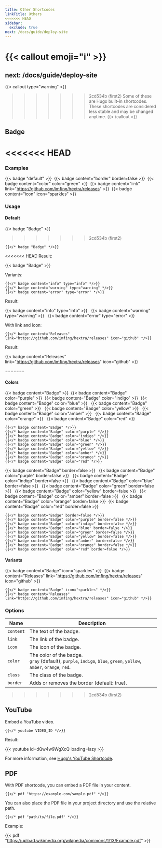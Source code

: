 ```yaml
---
title: Other Shortcodes
linkTitle: Others
<<<<<<< HEAD
sidebar:
  exclude: true
next: /docs/guide/deploy-site
---
```


{{< callout emoji="ℹ️" >}}
=======
next: /docs/guide/deploy-site
---

{{< callout type="warning" >}}
>>>>>>> 2cd534b (first2)
  Some of these are Hugo built-in shortcodes.
  These shortcodes are considered less stable and may be changed anytime.
{{< /callout >}}

## Badge

<<<<<<< HEAD
=======
### Examples

{{< badge "default" >}}&nbsp;
{{< badge content="border" border=false >}}&nbsp;
{{< badge content="color" color="green" >}}&nbsp;
{{< badge content="link" link="https://github.com/imfing/hextra/releases" >}}&nbsp;
{{< badge content="icon" icon="sparkles" >}}&nbsp;

### Usage

#### Default

{{< badge "Badge" >}}&nbsp;

>>>>>>> 2cd534b (first2)
```
{{</* badge "Badge" */>}}
```

<<<<<<< HEAD
Result:

{{< badge "Badge" >}}

Variants:

```
{{</* badge content="info" type="info" */>}}
{{</* badge content="warning" type="warning" */>}}
{{</* badge content="error" type="error" */>}}
```

Result:

{{< badge content="info" type="info" >}} &nbsp;
{{< badge content="warning" type="warning" >}} &nbsp;
{{< badge content="error" type="error" >}}

With link and icon:

```
{{</* badge content="Releases" link="https://github.com/imfing/hextra/releases" icon="github" */>}}
```

Result:

{{< badge content="Releases" link="https://github.com/imfing/hextra/releases" icon="github" >}}

=======
#### Colors

{{< badge content="Badge" >}}&nbsp;
{{< badge content="Badge" color="purple" >}}&nbsp;
{{< badge content="Badge" color="indigo" >}}&nbsp;
{{< badge content="Badge" color="blue" >}} &nbsp;
{{< badge content="Badge" color="green" >}} &nbsp;
{{< badge content="Badge" color="yellow" >}} &nbsp;
{{< badge content="Badge" color="amber" >}} &nbsp;
{{< badge content="Badge" color="orange" >}} &nbsp;
{{< badge content="Badge" color="red" >}}&nbsp;

```
{{</* badge content="Badge" */>}}
{{</* badge content="Badge" color="purple" */>}}
{{</* badge content="Badge" color="indigo" */>}}
{{</* badge content="Badge" color="blue" */>}}
{{</* badge content="Badge" color="green" */>}}
{{</* badge content="Badge" color="yellow" */>}}
{{</* badge content="Badge" color="amber" */>}}
{{</* badge content="Badge" color="orange" */>}}
{{</* badge content="Badge" color="red" */>}}
```

{{< badge content="Badge" border=false >}} &nbsp;
{{< badge content="Badge" color="purple" border=false >}} &nbsp;
{{< badge content="Badge" color="indigo" border=false >}} &nbsp;
{{< badge content="Badge" color="blue" border=false >}} &nbsp;
{{< badge content="Badge" color="green" border=false >}} &nbsp;
{{< badge content="Badge" color="yellow" border=false >}} &nbsp;
{{< badge content="Badge" color="amber" border=false >}} &nbsp;
{{< badge content="Badge" color="orange" border=false >}}&nbsp;
{{< badge content="Badge" color="red" border=false >}}&nbsp;

```
{{</* badge content="Badge" border=false */>}}
{{</* badge content="Badge" color="purple" border=false */>}}
{{</* badge content="Badge" color="indigo" border=false */>}}
{{</* badge content="Badge" color="blue" border=false */>}}
{{</* badge content="Badge" color="green" border=false */>}}
{{</* badge content="Badge" color="yellow" border=false */>}}
{{</* badge content="Badge" color="amber" border=false */>}}
{{</* badge content="Badge" color="orange" border=false */>}}
{{</* badge content="Badge" color="red" border=false */>}}
```

#### Variants

{{< badge content="Badge" icon="sparkles" >}}&nbsp;
{{< badge content="Releases" link="https://github.com/imfing/hextra/releases" icon="github" >}}&nbsp;

```
{{</* badge content="Badge" icon="sparkles" */>}}
{{</* badge content="Releases" link="https://github.com/imfing/hextra/releases" icon="github" */>}}
```

### Options

| Name      | Description                                                                                                              |
|-----------|--------------------------------------------------------------------------------------------------------------------------|
| `content` | The text of the badge.                                                                                                   |
| `link`    | The link of the badge.                                                                                                   |
| `icon`    | The icon of the badge.                                                                                                   |
| `color`   | The color of the badge. <br/> `gray` (default), `purple`, `indigo`, `blue`, `green`, `yellow`, `amber`, `orange`, `red`. |
| `class`   | The class of the badge.                                                                                                  |
| `border`  | Adds or removes the border (default: true).                                                                              |
 
>>>>>>> 2cd534b (first2)
## YouTube

Embed a YouTube video.

```
{{</* youtube VIDEO_ID */>}}
```

Result:

{{< youtube id=dQw4w9WgXcQ loading=lazy >}}

For more information, see [Hugo's YouTube Shortcode](https://gohugo.io/content-management/shortcodes/#youtube).

## PDF

With PDF shortcode, you can embed a PDF file in your content.

```
{{</* pdf "https://example.com/sample.pdf" */>}}
```

You can also place the PDF file in your project directory and use the relative path.

```
{{</* pdf "path/to/file.pdf" */>}}
```

Example:

{{< pdf "https://upload.wikimedia.org/wikipedia/commons/1/13/Example.pdf" >}}
